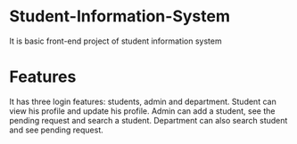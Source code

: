 # Student-Information-System
It is basic front-end project of student information system

# Features
It has three login features: students, admin and department.
Student can view his profile and update his profile.
Admin can add a student, see the pending request and search a student.
Department can also search student and see pending request.
